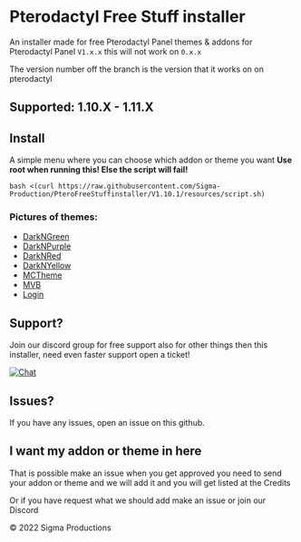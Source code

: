 # Pterodactyl Free Stuff installer


An installer made for free Pterodactyl Panel themes & addons for Pterodactyl Panel ``V1.x.x`` this will not work on ``0.x.x``

The version number off the branch is the version that it works on on pterodactyl

## Supported: 1.10.X - 1.11.X



## Install
A simple menu where you can choose which addon or theme you want
**Use root when running this! Else the script will fail!**  
```
bash <(curl https://raw.githubusercontent.com/Sigma-Production/PteroFreeStuffinstaller/V1.10.1/resources/script.sh)
```

### Pictures of themes:
- [DarkNGreen](https://github.com/Sigma-Production/PteroFreeStuffinstaller/blob/V1.10.1/theme-images/darkngreen.md)
- [DarkNPurple](https://github.com/Sigma-Production/PteroFreeStuffinstaller/blob/V1.10.1/theme-images/darknpurple.md)
- [DarkNRed](https://github.com/Sigma-Production/PteroFreeStuffinstaller/blob/V1.10.1/theme-images/darknred.md)
- [DarkNYellow](https://github.com/Sigma-Production/PteroFreeStuffinstaller/blob/V1.10.1/theme-images/darknyellow.md)
- [MCTheme](https://github.com/Sigma-Production/PteroFreeStuffinstaller/blob/V1.10.1/theme-images/mctheme.md)
- [MVB](https://github.com/Sigma-Production/PteroFreeStuffinstaller/blob/V1.10.1/theme-images/mvb.md)
- [Login](https://github.com/Sigma-Production/PteroFreeStuffinstaller/blob/V1.10.1/theme-images/login.md)
  

## Support?
Join our discord group for free support also for other things then this installer, need even faster support open a ticket!

[![Chat](https://img.shields.io/badge/chat-on%20discord-7289da.svg)](https://discord.gg/5t3KaGX8Bx)

## Issues?
If you have any issues, open an issue on this github.

## I want my addon or theme in here
That is possible make an issue when you get approved you need to send your addon or theme and we will add it and you will get listed at the Credits

Or if you have request what we should add make an issue or join our Discord


© 2022 Sigma Productions
